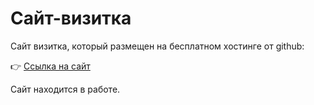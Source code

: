 #  Сайт-визитка
Сайт визитка, который размещен на бесплатном хостинге от github:

👉 [Ссылка на сайт](https://ilshat2.github.io/)

Сайт находится в работе.

